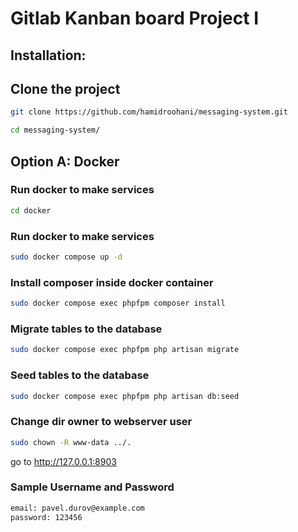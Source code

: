 # Gitlab Kanban board Project I

## Installation:

## Clone the project
```bash
git clone https://github.com/hamidroohani/messaging-system.git
```

```bash
cd messaging-system/
```

## Option A: Docker

### Run docker to make services
```bash
cd docker
```

### Run docker to make services
```bash
sudo docker compose up -d
```

### Install composer inside docker container
```bash
sudo docker compose exec phpfpm composer install
```

### Migrate tables to the database
```bash
sudo docker compose exec phpfpm php artisan migrate
```

### Seed tables to the database
```bash
sudo docker compose exec phpfpm php artisan db:seed
```

### Change dir owner to webserver user
```bash
sudo chown -R www-data ../.
```


go to http://127.0.0.1:8903

### Sample Username and Password
```bash
email: pavel.durov@example.com
password: 123456
```
